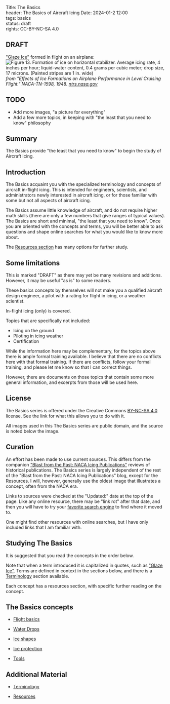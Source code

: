 Title: The Basics    
header: The Basics of Aircraft Icing
Date: 2024-01-2 12:00  
tags: basics  
status: draft  
rights: CC-BY-NC-SA 4.0

## DRAFT  
 
["Glaze Ice"]({filename}Nomenclature.md#glaze-ice) formed in flight on an airplane:  
![Figure 13. Formation of ice on horizontal stabilizer. 
Average icing rate, 4 inches per hour; liquid-water content, 
0.4 grams per cubic meter; drop size, 17 microns. (Painted stripes are 
1 in. wide)](/images/naca-tn-1598/Figure13.png)  
_from "Effects of Ice Formations on Airplane Performance in Level Cruising Flight." NACA-TN-1598, 1948. [ntrs.nasa.gov](https://ntrs.nasa.gov/citations/19810068605)_  
 
## TODO  
 
- Add more images, "a picture for everything"  
- Add a few more topics, in keeping with "the least that you need to know" philosophy  

## Summary  

The Basics provide "the least that you need to know" to begin the study of Aircraft Icing.  

## Introduction  

The Basics acquaint you with the specialized terminology and concepts of aircraft in-flight icing. 
This is intended for engineers, scientists, and administrators newly interested in aircraft icing, 
or for those familiar with some but not all aspects of aircraft icing. 

The Basics assume little knowledge of aircraft, and do not require higher math skills 
(there are only a few numbers that give ranges of typical values). 
The Basics are short and minimal, "the least that you need to know". 
Once you are oriented with the concepts and terms, you will be better able to 
ask questions and shape online searches for what you would like to know more about. 

The [Resources section]({filename}resources.md) has many options for further study.  

## Some limitations  

This is marked "DRAFT" as there may yet be many revisions and additions. 
However, it may be useful "as is" to some readers.  

These basics concepts by themselves will not make you a qualified aircraft design engineer, 
a pilot with a rating for flight in icing, 
or a weather scientist. 

In-flight icing (only) is covered. 

Topics that are specifically not included: 

- Icing on the ground
- Piloting in icing weather  
- Certification  

While the information here may be complementary, 
for the topics above there is ample formal training available. 
I believe that there are no conflicts here with that formal training. 
If there are conflicts, follow your formal training, 
and please let me know so that I can correct things. 

However, there are documents on those topics that contain some 
more general information, and excerpts from those will be used here.  

## License  

The Basics series is offered under the Creative Commons 
[BY-NC-SA 4.0](https://creativecommons.org/licenses/by-nc-sa/4.0/) 
license. See the link for what this allows you to do with it. 

All images used in this The Basics series are public domain, and the source is noted below the image.  

## Curation  

An effort has been made to use current sources. 
This differs from the companion 
["Blast from the Past: NACA Icing Publications"]({filename}..%2Fintroduction.md) reviews of historical publications. 
The Basics series is largely independent of the rest of the "Blast from the Past: NACA Icing Publications" blog, 
except for the Resources. 
I will, however, generally use the oldest image that illustrates a concept, often from the NACA era.  

Links to sources were checked at the "Updated:" date at the top of the page. 
Like any online resource, there may be "link rot" after that date, 
and then you will have to try your 
[favorite search engine](https://duckduckgo.com) to find where it moved to.  

One might find other resources with online searches, but I have only included links that I am familiar with. 

## Studying The Basics  
 
It is suggested that you read the concepts in the order below. 

Note that when a term introduced it is capitalized in quotes, such as ["Glaze Ice"]({filename}Nomenclature.md#glaze-ice). 
Terms are defined in context in the sections below, 
and there is a [Terminology]({filename}Nomenclature.md) section available.  

Each concept has a resources section, with specific further reading on the concept. 

## The Basics concepts  

- [Flight basics]({filename}flight_basics.md)  

- [Water Drops]({filename}water_drops.md)  

- [Ice shapes]({filename}ice_shapes.md)  

- [Ice protection]({filename}basics_ice_protection.md)  

- [Tools]({filename}tools.md)  

## Additional Material  

- [Terminology]({filename}Nomenclature.md)

- [Resources]({filename}resources.md)  
